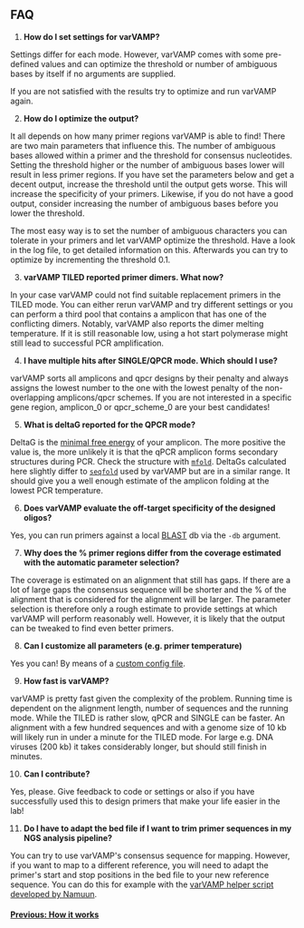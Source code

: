 ## FAQ

1. **How do I set settings for varVAMP?**

Settings differ for each mode. However, varVAMP comes with some pre-defined values and can optimize the threshold or number of ambiguous bases by itself if no arguments are supplied.

If you are not satisfied with the results try to optimize and run varVAMP again.

2. **How do I optimize the output?**

It all depends on how many primer regions varVAMP is able to find! There are two main parameters that influence this. The number of ambiguous bases allowed within a primer and the threshold for consensus nucleotides. Setting the threshold higher or the number of ambiguous bases lower will result in less primer regions. If you have set the parameters below and get a decent output, increase the threshold until the output gets worse. This will increase the specificity of your primers. Likewise, if you do not have a good output, consider increasing the number of ambiguous bases before you lower the threshold.

The most easy way is to set the number of ambiguous characters you can tolerate in your primers and let varVAMP optimize the threshold. Have a look in the log file, to get detailed information on this. Afterwards you can try to optimize by incrementing the threshold 0.1.

3. **varVAMP TILED reported primer dimers. What now?**

In your case varVAMP could not find suitable replacement primers in the TILED mode. You can either rerun varVAMP and try different settings or you can perform a third pool that contains a amplicon that has one of the conflicting dimers. Notably, varVAMP also reports the dimer melting temperature. If it is still reasonable low, using a hot start polymerase might still lead to successful PCR amplification.

4. **I have multiple hits after SINGLE/QPCR mode. Which should I use?**

varVAMP sorts all amplicons and qpcr designs by their penalty and always assigns the lowest number to the one with the lowest penalty of the non-overlapping amplicons/qpcr schemes. If you are not interested in a specific gene region, amplicon_0 or qpcr_scheme_0  are your best candidates!

5. **What is deltaG reported for the QPCR mode?**

DeltaG is the [minimal free energy](https://en.wikipedia.org/wiki/Gibbs_free_energy) of your amplicon. The more positive the value is, the more unlikely it is that the qPCR amplicon forms secondary structures during PCR. Check the structure with [`mfold`](http://www.unafold.org/Dinamelt/applications/two-state-melting-folding.php). DeltaGs calculated here slightly differ to [`seqfold`](https://github.com/Lattice-Automation/seqfold) used by varVAMP but are in a similar range. It should give you a well enough estimate of the amplicon folding at the lowest PCR temperature.

6. **Does varVAMP evaluate the off-target specificity of the designed oligos?**

Yes, you can run primers against a local [BLAST](https://blast.ncbi.nlm.nih.gov/doc/blast-help/downloadblastdata.html#downloadblastdata) db via the `-db` argument.

7. **Why does the % primer regions differ from the coverage estimated with the automatic parameter selection?**

The coverage is estimated on an alignment that still has gaps. If there are a lot of large gaps the consensus sequence will be shorter and the % of the alignment that is considered for the alignment will be larger. The parameter selection is therefore only a rough estimate to provide settings at which varVAMP will perform reasonably well. However, it is likely that the output can be tweaked to find even better primers.

8. **Can I customize all parameters (e.g. primer temperature)**

Yes you can! By means of a [custom config file](./usage.md#further-customization-advanced).

9. **How fast is varVAMP?**

varVAMP is pretty fast given the complexity of the problem. Running time is dependent on the alignment length, number of sequences and the running mode. While the TILED is rather slow, qPCR and SINGLE can be faster. An alignment with a few hundred sequences and with a genome size of 10 kb will likely run in under a minute for the TILED mode. For large e.g. DNA viruses (200 kb) it takes considerably longer, but should still finish in minutes.

10. **Can I contribute?**

Yes, please. Give feedback to code or settings or also if you have successfully used this to design primers that make your life easier in the lab!

11. **Do I have to adapt the bed file if I want to trim primer sequences in my NGS analysis pipeline?**

You can try to use varVAMP's consensus sequence for mapping. However, if you want to map to a different reference, you will need to adapt the primer's start and stop positions in the bed file to your new reference sequence. You can do this for example with the [varVAMP helper script developed by Namuun](https://github.com/rki-mf1/update-varvamp-bed/).

#### [Previous: How it works](./how_varvamp_works.md)
